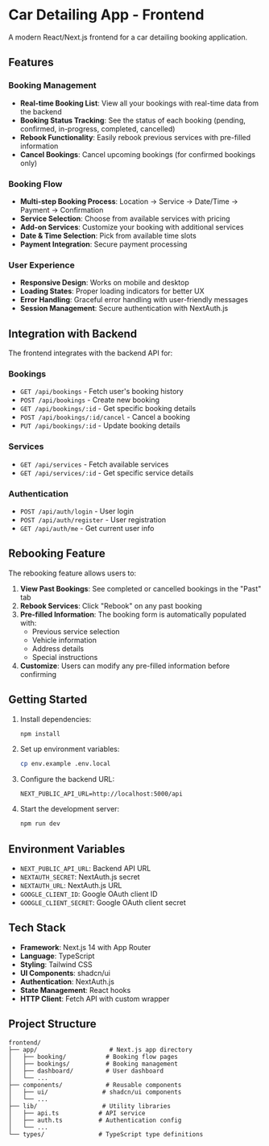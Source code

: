 # Car Detailing App - Frontend

A modern React/Next.js frontend for a car detailing booking application.

## Features

### Booking Management

- **Real-time Booking List**: View all your bookings with real-time data from the backend
- **Booking Status Tracking**: See the status of each booking (pending, confirmed, in-progress, completed, cancelled)
- **Rebook Functionality**: Easily rebook previous services with pre-filled information
- **Cancel Bookings**: Cancel upcoming bookings (for confirmed bookings only)

### Booking Flow

- **Multi-step Booking Process**: Location → Service → Date/Time → Payment → Confirmation
- **Service Selection**: Choose from available services with pricing
- **Add-on Services**: Customize your booking with additional services
- **Date & Time Selection**: Pick from available time slots
- **Payment Integration**: Secure payment processing

### User Experience

- **Responsive Design**: Works on mobile and desktop
- **Loading States**: Proper loading indicators for better UX
- **Error Handling**: Graceful error handling with user-friendly messages
- **Session Management**: Secure authentication with NextAuth.js

## Integration with Backend

The frontend integrates with the backend API for:

### Bookings

- `GET /api/bookings` - Fetch user's booking history
- `POST /api/bookings` - Create new booking
- `GET /api/bookings/:id` - Get specific booking details
- `POST /api/bookings/:id/cancel` - Cancel a booking
- `PUT /api/bookings/:id` - Update booking details

### Services

- `GET /api/services` - Fetch available services
- `GET /api/services/:id` - Get specific service details

### Authentication

- `POST /api/auth/login` - User login
- `POST /api/auth/register` - User registration
- `GET /api/auth/me` - Get current user info

## Rebooking Feature

The rebooking feature allows users to:

1. **View Past Bookings**: See completed or cancelled bookings in the "Past" tab
2. **Rebook Services**: Click "Rebook" on any past booking
3. **Pre-filled Information**: The booking form is automatically populated with:
   - Previous service selection
   - Vehicle information
   - Address details
   - Special instructions
4. **Customize**: Users can modify any pre-filled information before confirming

## Getting Started

1. Install dependencies:

   ```bash
   npm install
   ```

2. Set up environment variables:

   ```bash
   cp env.example .env.local
   ```

3. Configure the backend URL:

   ```
   NEXT_PUBLIC_API_URL=http://localhost:5000/api
   ```

4. Start the development server:
   ```bash
   npm run dev
   ```

## Environment Variables

- `NEXT_PUBLIC_API_URL`: Backend API URL
- `NEXTAUTH_SECRET`: NextAuth.js secret
- `NEXTAUTH_URL`: NextAuth.js URL
- `GOOGLE_CLIENT_ID`: Google OAuth client ID
- `GOOGLE_CLIENT_SECRET`: Google OAuth client secret

## Tech Stack

- **Framework**: Next.js 14 with App Router
- **Language**: TypeScript
- **Styling**: Tailwind CSS
- **UI Components**: shadcn/ui
- **Authentication**: NextAuth.js
- **State Management**: React hooks
- **HTTP Client**: Fetch API with custom wrapper

## Project Structure

```
frontend/
├── app/                    # Next.js app directory
│   ├── booking/           # Booking flow pages
│   ├── bookings/          # Booking management
│   ├── dashboard/         # User dashboard
│   └── ...
├── components/            # Reusable components
│   ├── ui/               # shadcn/ui components
│   └── ...
├── lib/                  # Utility libraries
│   ├── api.ts           # API service
│   ├── auth.ts          # Authentication config
│   └── ...
└── types/               # TypeScript type definitions
```
